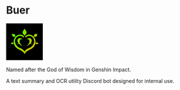 # Buer
<img src="https://raw.githubusercontent.com/jtpotato/buer/main/icon/icon.jpg" width="100px">

Named after the God of Wisdom in Genshin Impact.

A text summary and OCR utility Discord bot designed for internal use.
